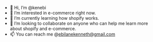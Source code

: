 - 👋 Hi, I’m @kenebi
- 👀 I’m interested in e-commerce right now.
- 🌱 I’m currently learning how shopify works.
- 💞️ I’m looking to collaborate on anyone who can help me learn more about shopify and e-commerce.
- 📫 You can reach me @ebilanekenneth@gmail.com

<!---
kenebi/kenebi is a ✨ special ✨ repository because its `README.md` (this file) appears on your GitHub profile.
You can click the Preview link to take a look at your changes.
--->
